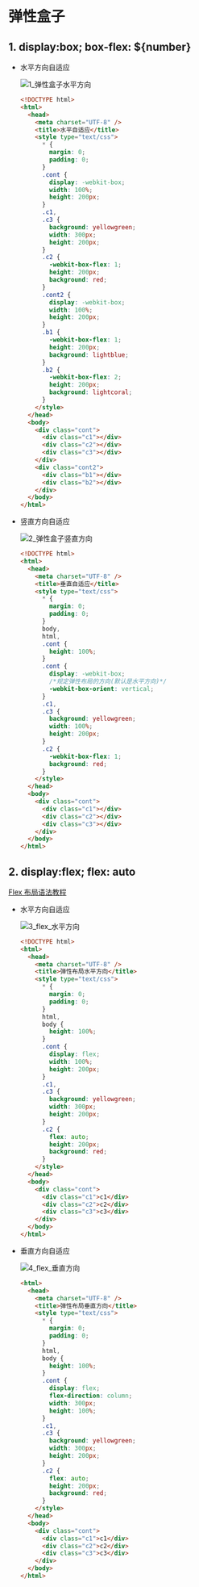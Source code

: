 <!--
 * @Description: 面试文件夹
 * @Author: xiehuaqiang
 * @FilePath: /kaka-blog/src/docs/kaka/css/弹性盒子.md
 * @Date: 2021-06-16 09:38:47
 * @LastEditTime: 2022-01-02 11:27:32
-->

# 弹性盒子

## 1. display:box; box-flex: ${number}

- 水平方向自适应

  ![1_弹性盒子水平方向](https://user-images.githubusercontent.com/24952644/132442375-f2ded174-5ea5-4b70-b5c3-6a29009444ad.png)

  ```html
  <!DOCTYPE html>
  <html>
    <head>
      <meta charset="UTF-8" />
      <title>水平自适应</title>
      <style type="text/css">
        * {
          margin: 0;
          padding: 0;
        }
        .cont {
          display: -webkit-box;
          width: 100%;
          height: 200px;
        }
        .c1,
        .c3 {
          background: yellowgreen;
          width: 300px;
          height: 200px;
        }
        .c2 {
          -webkit-box-flex: 1;
          height: 200px;
          background: red;
        }
        .cont2 {
          display: -webkit-box;
          width: 100%;
          height: 200px;
        }
        .b1 {
          -webkit-box-flex: 1;
          height: 200px;
          background: lightblue;
        }
        .b2 {
          -webkit-box-flex: 2;
          height: 200px;
          background: lightcoral;
        }
      </style>
    </head>
    <body>
      <div class="cont">
        <div class="c1"></div>
        <div class="c2"></div>
        <div class="c3"></div>
      </div>
      <div class="cont2">
        <div class="b1"></div>
        <div class="b2"></div>
      </div>
    </body>
  </html>
  ```

- 竖直方向自适应

  ![2_弹性盒子竖直方向](https://user-images.githubusercontent.com/24952644/132442397-d7fc7b8f-8a6f-4cb1-b0d4-1f8ef2beaa84.png)

  ```html
  <!DOCTYPE html>
  <html>
    <head>
      <meta charset="UTF-8" />
      <title>垂直自适应</title>
      <style type="text/css">
        * {
          margin: 0;
          padding: 0;
        }
        body,
        html,
        .cont {
          height: 100%;
        }
        .cont {
          display: -webkit-box;
          /*规定弹性布局的方向(默认是水平方向)*/
          -webkit-box-orient: vertical;
        }
        .c1,
        .c3 {
          background: yellowgreen;
          width: 100%;
          height: 200px;
        }
        .c2 {
          -webkit-box-flex: 1;
          background: red;
        }
      </style>
    </head>
    <body>
      <div class="cont">
        <div class="c1"></div>
        <div class="c2"></div>
        <div class="c3"></div>
      </div>
    </body>
  </html>
  ```

## 2. display:flex; flex: auto

[Flex 布局语法教程](http://www.runoob.com/w3cnote/flex-grammar.html)

- 水平方向自适应

  ![3_flex_水平方向](https://user-images.githubusercontent.com/24952644/132442403-52b4b28a-d314-4eb9-ac84-d76b32debd5f.png)

  ```html
  <!DOCTYPE html>
  <html>
    <head>
      <meta charset="UTF-8" />
      <title>弹性布局水平方向</title>
      <style type="text/css">
        * {
          margin: 0;
          padding: 0;
        }
        html,
        body {
          height: 100%;
        }
        .cont {
          display: flex;
          width: 100%;
          height: 200px;
        }
        .c1,
        .c3 {
          background: yellowgreen;
          width: 300px;
          height: 200px;
        }
        .c2 {
          flex: auto;
          height: 200px;
          background: red;
        }
      </style>
    </head>
    <body>
      <div class="cont">
        <div class="c1">c1</div>
        <div class="c2">c2</div>
        <div class="c3">c3</div>
      </div>
    </body>
  </html>
  ```

- 垂直方向自适应

  ![4_flex_垂直方向](https://user-images.githubusercontent.com/24952644/132442416-0b9506e7-1cfc-41cb-a0a4-0b74cdf7ff55.png)

  ```html
  <html>
    <head>
      <meta charset="UTF-8" />
      <title>弹性布局垂直方向</title>
      <style type="text/css">
        * {
          margin: 0;
          padding: 0;
        }
        html,
        body {
          height: 100%;
        }
        .cont {
          display: flex;
          flex-direction: column;
          width: 300px;
          height: 100%;
        }
        .c1,
        .c3 {
          background: yellowgreen;
          width: 300px;
          height: 200px;
        }
        .c2 {
          flex: auto;
          height: 200px;
          background: red;
        }
      </style>
    </head>
    <body>
      <div class="cont">
        <div class="c1">c1</div>
        <div class="c2">c2</div>
        <div class="c3">c3</div>
      </div>
    </body>
  </html>
  ```

